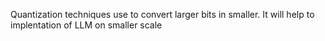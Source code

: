 Quantization techniques use to convert larger bits in smaller. It will help to implentation of LLM on smaller scale
